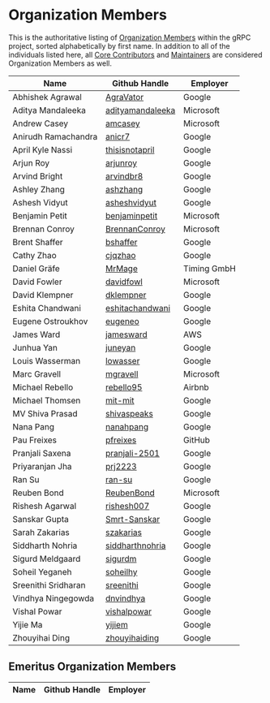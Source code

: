 # Organization Members

This is the authoritative listing of [Organization
Members](../contributor_ladder.md#organization-member) within the gRPC project,
sorted alphabetically by first name. In addition to all of the individuals
listed here, all [Core Contributors](core_contributors.md) and [Maintainers](maintainers.md)
are considered Organization Members as well.

| Name | Github Handle | Employer |
|--|--|--|
| Abhishek Agrawal | [AgraVator](https://github.com/AgraVator) | Google |
| Aditya Mandaleeka | [adityamandaleeka](https://github.com/adityamandaleeka) | Microsoft |
| Andrew Casey | [amcasey](https://github.com/amcasey) | Microsoft |
| Anirudh Ramachandra | [anicr7](https://github.com/anicr7) | Google |
| April Kyle Nassi | [thisisnotapril](https://github.com/thisisnotapril) | Google |
| Arjun Roy | [arjunroy](https://github.com/arjunroy) | Google |
| Arvind Bright | [arvindbr8](https://github.com/arvindbr8) | Google |
| Ashley Zhang | [ashzhang](https://github.com/ashzhang) | Google |
| Ashesh Vidyut | [asheshvidyut](https://github.com/asheshvidyut) | Google |
| Benjamin Petit | [benjaminpetit](https://github.com/benjaminpetit) | Microsoft |
| Brennan Conroy | [BrennanConroy](https://github.com/BrennanConroy) | Microsoft |
| Brent Shaffer | [bshaffer](https://github.com/bshaffer) | Google |
| Cathy Zhao | [cjqzhao](https://github.com/cjqzhao) | Google |
| Daniel Gräfe | [MrMage](https://github.com/MrMage) | Timing GmbH |
| David Fowler | [davidfowl](https://github.com/davidfowl) | Microsoft |
| David Klempner | [dklempner](https://github.com/dklempner) | Google |
| Eshita Chandwani | [eshitachandwani](https://github.com/eshitachandwani) | Google |
| Eugene Ostroukhov | [eugeneo](https://github.com/eugeneo) | Google |
| James Ward | [jamesward](https://github.com/jamesward) | AWS |
| Junhua Yan | [juneyan](https://github.com/juneyan) | Google |
| Louis Wasserman | [lowasser](https://github.com/lowasser) | Google |
| Marc Gravell | [mgravell](https://github.com/mgravell) | Microsoft |
| Michael Rebello | [rebello95](https://github.com/rebello95) | Airbnb |
| Michael Thomsen | [mit-mit](https://github.com/mit-mit) | Google |
| MV Shiva Prasad | [shivaspeaks](https://github.com/shivaspeaks) | Google |
| Nana Pang | [nanahpang](https://github.com/nanahpang) | Google |
| Pau Freixes | [pfreixes](https://github.com/pfreixes) | GitHub |
| Pranjali Saxena | [pranjali-2501](https://github.com/pranjali-2501) | Google |
| Priyaranjan Jha | [prj2223](https://github.com/prj2223) | Google |
| Ran Su | [ran-su](https://github.com/ran-su) | Google |
| Reuben Bond | [ReubenBond](https://github.com/ReubenBond) | Microsoft |
| Rishesh Agarwal | [rishesh007](https://github.com/rishesh007) | Google |
| Sanskar Gupta | [Smrt-Sanskar](https://github.com/Smrt-Sanskar) | Google |
| Sarah Zakarias | [szakarias](https://github.com/szakarias) | Google |
| Siddharth Nohria | [siddharthnohria](https://github.com/siddharthnohria) | Google |
| Sigurd Meldgaard | [sigurdm](https://github.com/sigurdm) | Google |
| Soheil Yeganeh | [soheilhy](https://github.com/soheilhy) | Google |
| Sreenithi Sridharan | [sreenithi](https://github.com/sreenithi) | Google |
| Vindhya Ningegowda | [dnvindhya](https://github.com/dnvindhya) | Google |
| Vishal Powar | [vishalpowar](https://github.com/vishalpowar) | Google |
| Yijie Ma | [yijiem](https://github.com/yijiem) | Google |
| Zhouyihai Ding | [zhouyihaiding](https://github.com/zhouyihaiding) | Google |

## Emeritus Organization Members

| Name | Github Handle | Employer |
|--|--|--|
